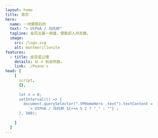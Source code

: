 ```yaml
---
layout: home
title: 首页
hero:
  name: 一块蒙脱石的
  text: "> UtPπA / 乌托邦"
  tagline: 金风玉露一相逢，便胜却人间无数。
  image:
    src: /logo.svg
    alt: montmorillonite
features:
  - title: 皮亚诺公理
    details: 从 ∅ 到自然数。
    link: ./Peano's
head: [
    [
      script,
      {},
      '
      let n = 0;
      setInterval(() => {
        document.querySelector(".VPHomeHero .text").textContent =
          `> UtPπA / 乌托邦 ${++n % 2 ? "_" : ""}`;
      }, 500);
      '
    ]
  ]
---
```

